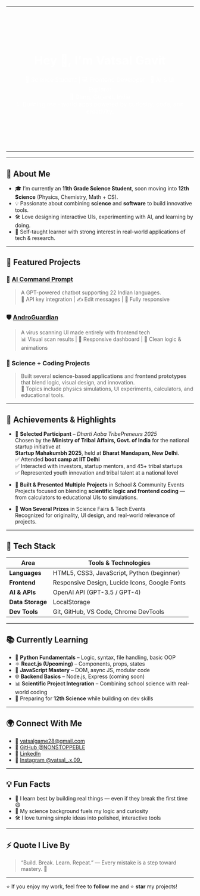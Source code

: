 <!-- Replace the URL below with your own banner image -->
<table width="100%" align="center">
  <tr>
    <td align="center" background="https://wallpaperaccess.com/full/561283.png" style="padding: 80px 20px; color: white;">
      <h1>Hey 👋, I'm Vatsal Gavit</h1>
      <p>
        🔬 Science Student | 💻 Frontend Developer | 🤖 AI & UI Explorer <br>
        📍 Dang, Gujarat, India <br>
        ✨ Building real-world apps powered by curiosity, code, and creativity.
      </p>
    </td>
  </tr>
</table>


---

## 🧬 About Me

- 🎓 I’m currently an **11th Grade Science Student**, soon moving into **12th Science** (Physics, Chemistry, Math + CS).
- 💡 Passionate about combining **science** and **software** to build innovative tools.
- 🛠️ Love designing interactive UIs, experimenting with AI, and learning by doing.
- 🌱 Self-taught learner with strong interest in real-world applications of tech & research.

---

## 🚀 Featured Projects

### 🧠 [AI Command Prompt](https://github.com/NONSTOPPEBLE/AI-COMMAND-PROMPT)
> A GPT-powered chatbot supporting 22 Indian languages.  
> 🔑 API key integration | ✍️ Edit messages | 📱 Fully responsive

### 🛡️ [AndroGuardian](https://github.com/NONSTOPPEBLE/AndroGuardian)
> A virus scanning UI made entirely with frontend tech  
> 📊 Visual scan results | 📱 Responsive dashboard | 🧩 Clean logic & animations

### 🔬 Science + Coding Projects
> Built several **science-based applications** and **frontend prototypes** that blend logic, visual design, and innovation.  
> 🥼 Topics include physics simulations, UI experiments, calculators, and educational tools.

---

## 🏅 Achievements & Highlights

- 🎉 **Selected Participant** – *Dharti Aaba TribePreneurs 2025*  
  Chosen by the **Ministry of Tribal Affairs, Govt. of India** for the national startup initiative at  
  **Startup Mahakumbh 2025**, held at **Bharat Mandapam, New Delhi**.  
  ✅ Attended **boot camp at IIT Delhi**  
  ✅ Interacted with investors, startup mentors, and 45+ tribal startups  
  ✅ Represented youth innovation and tribal talent at a national level

- 🧪 **Built & Presented Multiple Projects** in School & Community Events  
  Projects focused on blending **scientific logic and frontend coding** — from calculators to educational UIs to simulations.

- 🥇 **Won Several Prizes** in Science Fairs & Tech Events  
  Recognized for originality, UI design, and real-world relevance of projects.

---

## 🧰 Tech Stack

| Area             | Tools & Technologies |
|------------------|----------------------|
| **Languages**     | HTML5, CSS3, JavaScript, Python (beginner) |
| **Frontend**      | Responsive Design, Lucide Icons, Google Fonts |
| **AI & APIs**     | OpenAI API (GPT-3.5 / GPT-4) |
| **Data Storage**  | LocalStorage |
| **Dev Tools**     | Git, GitHub, VS Code, Chrome DevTools |

---

## 📚 Currently Learning

- 🐍 **Python Fundamentals** – Logic, syntax, file handling, basic OOP
- ⚛️ **React.js (Upcoming)** – Components, props, states
- 📘 **JavaScript Mastery** – DOM, async JS, modular code
- 🌐 **Backend Basics** – Node.js, Express (coming soon)
- 📊 **Scientific Project Integration** – Combining school science with real-world coding
- 🧪 Preparing for **12th Science** while building on dev skills

---

## 🌍 Connect With Me

- 📧 [vatsalgame28@gmail.com](mailto:vatsalgame28@gmail.com)
- 🐙 [GitHub @NONSTOPPEBLE](https://github.com/NONSTOPPEBLE)
- 🔗 [LinkedIn](https://linkedin.com/in/vatsal-gavit-787608274)
- 📸 [Instagram @vatsal_.x.09_](https://instagram.com/vatsal_.x.09_)

---

## 💡 Fun Facts

- 🧠 I learn best by building real things — even if they break the first time 😄
- 🧪 My science background fuels my logic and curiosity
- 🛠️ I love turning simple ideas into polished, interactive tools

---

## ⚡ Quote I Live By

> “Build. Break. Learn. Repeat.” — Every mistake is a step toward mastery. 💯

---

⭐ If you enjoy my work, feel free to **follow** me and ⭐ **star** my projects!
